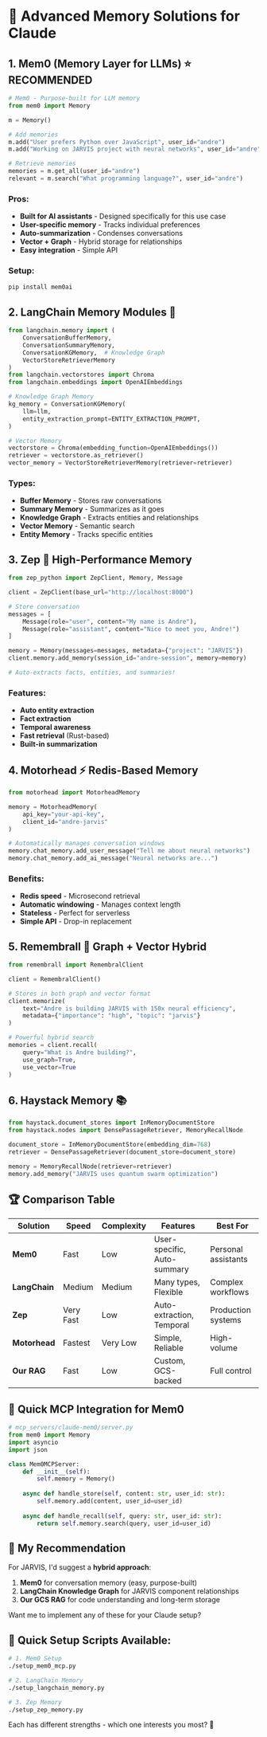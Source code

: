 # 🧠 Advanced Memory Solutions for Claude

## 1. **Mem0 (Memory Layer for LLMs)** ⭐ RECOMMENDED
```python
# Mem0 - Purpose-built for LLM memory
from mem0 import Memory

m = Memory()

# Add memories
m.add("User prefers Python over JavaScript", user_id="andre")
m.add("Working on JARVIS project with neural networks", user_id="andre")

# Retrieve memories
memories = m.get_all(user_id="andre")
relevant = m.search("What programming language?", user_id="andre")
```

### Pros:
- **Built for AI assistants** - Designed specifically for this use case
- **User-specific memory** - Tracks individual preferences
- **Auto-summarization** - Condenses conversations
- **Vector + Graph** - Hybrid storage for relationships
- **Easy integration** - Simple API

### Setup:
```bash
pip install mem0ai
```

## 2. **LangChain Memory Modules** 🔗
```python
from langchain.memory import (
    ConversationBufferMemory,
    ConversationSummaryMemory,
    ConversationKGMemory,  # Knowledge Graph
    VectorStoreRetrieverMemory
)
from langchain.vectorstores import Chroma
from langchain.embeddings import OpenAIEmbeddings

# Knowledge Graph Memory
kg_memory = ConversationKGMemory(
    llm=llm,
    entity_extraction_prompt=ENTITY_EXTRACTION_PROMPT,
)

# Vector Memory
vectorstore = Chroma(embedding_function=OpenAIEmbeddings())
retriever = vectorstore.as_retriever()
vector_memory = VectorStoreRetrieverMemory(retriever=retriever)
```

### Types:
- **Buffer Memory** - Stores raw conversations
- **Summary Memory** - Summarizes as it goes
- **Knowledge Graph** - Extracts entities and relationships
- **Vector Memory** - Semantic search
- **Entity Memory** - Tracks specific entities

## 3. **Zep** 🚀 High-Performance Memory
```python
from zep_python import ZepClient, Memory, Message

client = ZepClient(base_url="http://localhost:8000")

# Store conversation
messages = [
    Message(role="user", content="My name is Andre"),
    Message(role="assistant", content="Nice to meet you, Andre!")
]

memory = Memory(messages=messages, metadata={"project": "JARVIS"})
client.memory.add_memory(session_id="andre-session", memory=memory)

# Auto-extracts facts, entities, and summaries!
```

### Features:
- **Auto entity extraction**
- **Fact extraction**
- **Temporal awareness** 
- **Fast retrieval** (Rust-based)
- **Built-in summarization**

## 4. **Motorhead** ⚡ Redis-Based Memory
```python
from motorhead import MotorheadMemory

memory = MotorheadMemory(
    api_key="your-api-key",
    client_id="andre-jarvis"
)

# Automatically manages conversation windows
memory.chat_memory.add_user_message("Tell me about neural networks")
memory.chat_memory.add_ai_message("Neural networks are...")
```

### Benefits:
- **Redis speed** - Microsecond retrieval
- **Automatic windowing** - Manages context length
- **Stateless** - Perfect for serverless
- **Simple API** - Drop-in replacement

## 5. **Remembrall** 🔮 Graph + Vector Hybrid
```python
from remembrall import RemembralClient

client = RemembralClient()

# Stores in both graph and vector format
client.memorize(
    text="Andre is building JARVIS with 150x neural efficiency",
    metadata={"importance": "high", "topic": "jarvis"}
)

# Powerful hybrid search
memories = client.recall(
    query="What is Andre building?",
    use_graph=True,
    use_vector=True
)
```

## 6. **Haystack Memory** 📚
```python
from haystack.document_stores import InMemoryDocumentStore
from haystack.nodes import DensePassageRetriever, MemoryRecallNode

document_store = InMemoryDocumentStore(embedding_dim=768)
retriever = DensePassageRetriever(document_store=document_store)

memory = MemoryRecallNode(retriever=retriever)
memory.add_memory("JARVIS uses quantum swarm optimization")
```

## 🏆 Comparison Table

| Solution | Speed | Complexity | Features | Best For |
|----------|-------|------------|----------|----------|
| **Mem0** | Fast | Low | User-specific, Auto-summary | Personal assistants |
| **LangChain** | Medium | Medium | Many types, Flexible | Complex workflows |
| **Zep** | Very Fast | Low | Auto-extraction, Temporal | Production systems |
| **Motorhead** | Fastest | Very Low | Simple, Reliable | High-volume |
| **Our RAG** | Fast | Low | Custom, GCS-backed | Full control |

## 🚀 Quick MCP Integration for Mem0

```python
# mcp_servers/claude-mem0/server.py
from mem0 import Memory
import asyncio
import json

class Mem0MCPServer:
    def __init__(self):
        self.memory = Memory()
        
    async def handle_store(self, content: str, user_id: str):
        self.memory.add(content, user_id=user_id)
        
    async def handle_recall(self, query: str, user_id: str):
        return self.memory.search(query, user_id=user_id)
```

## 📝 My Recommendation

For JARVIS, I'd suggest a **hybrid approach**:

1. **Mem0** for conversation memory (easy, purpose-built)
2. **LangChain Knowledge Graph** for JARVIS component relationships
3. **Our GCS RAG** for code understanding and long-term storage

Want me to implement any of these for your Claude setup?

## 🔧 Quick Setup Scripts Available:

```bash
# 1. Mem0 Setup
./setup_mem0_mcp.py

# 2. LangChain Memory
./setup_langchain_memory.py

# 3. Zep Memory
./setup_zep_memory.py
```

Each has different strengths - which one interests you most? 🤔
